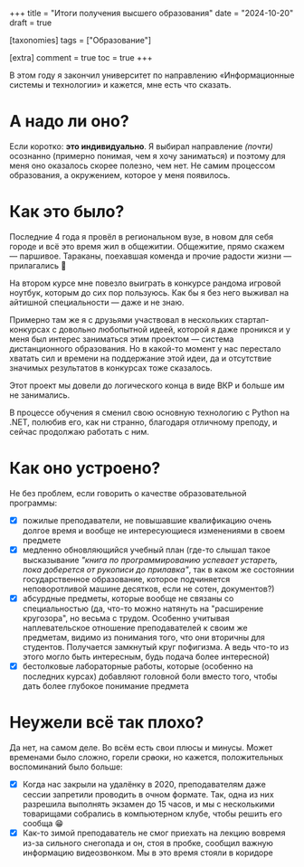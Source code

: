 +++
title = "Итоги получения высшего образования"
date = "2024-10-20"
draft = true

[taxonomies]
tags = ["Образование"]

[extra]
comment = true
toc = true
+++

В этом году я закончил университет по направлению &laquo;Информационные системы и технологии&raquo; и кажется, мне есть что сказать.

<!--more-->

# А надо ли оно?

Если коротко: **это индивидуально**. Я выбирал направление *(почти)* осознанно (примерно понимая, чем я хочу заниматься) и поэтому для меня оно оказалось скорее полезно, чем нет. Не самим процессом образования, а окружением, которое у меня появилось.

# Как это было?

Последние 4 года я провёл в региональном вузе, в новом для себя городе и всё это время жил в общежитии. Общежитие, прямо скажем &mdash; паршивое. Тараканы, поехавшая коменда и прочие радости жизни &mdash; прилагались :smiling_face_with_tear:

На втором курсе мне повезло выиграть в конкурсе рандома игровой ноутбук, которым до сих пор пользуюсь. Как бы я без него выживал на айтишной специальности &mdash; даже и не знаю.

Примерно там же я с друзьями участвовал в нескольких стартап-конкурсах с довольно любопытной идеей, которой я даже проникся и у меня был интерес заниматься этим проектом &mdash; система дистанционного образования. Но в какой-то момент у нас перестало хватать сил и времени на поддержание этой идеи, да и отсутствие значимых результатов в конкурсах тоже сказалось.

Этот проект мы довели до логического конца в виде ВКР и больше им не занимались.

В процессе обучения я сменил свою основную технологию с Python на .NET, полюбив его, как ни странно, благодаря отличному преподу, и сейчас продолжаю работать с ним.

# Как оно устроено?

Не без проблем, если говорить о качестве образовательной программы:
- [x] пожилые преподаватели, не повышавшие квалификацию очень долгое время и вообще не интересующиеся изменениями в своем предмете
- [x] медленно обновляющийся учебный план (где-то слышал такое высказывание *"книга по программированию успевает устареть, пока доберется от рукописи до прилавка"*, так в каком же состоянии государственное образование, которое подчиняется неповоротливой машине десятков, если не сотен, документов?)
- [x] абсурдные предметы, которые вообще не связаны со специальностью (да, что-то можно натянуть на "расширение кругозора", но весьма с трудом. Особенно учитывая наплевательское отношение преподавателей к своим же предметам, видимо из понимания того, что они вторичны для студентов. Получается замкнутый круг пофигизма. А ведь что-то из этого могло быть интересным, будь подача более интересной)
- [x] бестолковые лабораторные работы, которые (особенно на последних курсах) добавляют головной боли вместо того, чтобы дать более глубокое понимание предмета

# Неужели всё так плохо?

Да нет, на самом деле. Во всём есть свои плюсы и минусы. Может временами было сложно, горели ср~~а~~оки, но кажется, положительных воспоминаний было больше:

- [x] Когда нас закрыли на удалёнку в 2020, преподавателям даже сессии запретили проводить в очном формате. Так, одна из них разрешила выполнять экзамен до 15 часов, и мы с несколькими товарищами собрались в компьютерном клубе, чтобы решить его сообща 😁
- [x] Как-то зимой преподаватель не смог приехать на лекцию вовремя из-за сильного снегопада и он, стоя в пробке, сообщил важную информацию видеозвонком. Мы в это время стояли в коридоре